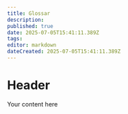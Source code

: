 ```yaml
---
title: Glossar
description: 
published: true
date: 2025-07-05T15:41:11.389Z
tags: 
editor: markdown
dateCreated: 2025-07-05T15:41:11.389Z
---
```


# Header
Your content here




